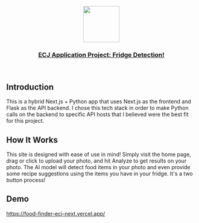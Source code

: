 <p align="center">
  <a href="https://nextjs-flask-starter.vercel.app/">
    <img src="https://assets.vercel.com/image/upload/v1588805858/repositories/vercel/logo.png" height="96">
    <h3 align="center">ECJ Application Project: Fridge Detection!</h3>
  </a>
</p>

<br/>

## Introduction

This is a hybrid Next.js + Python app that uses Next.js as the frontend and Flask as the API backend. I chose this tech stack in order to make Python calls on the backend to specific API hosts that I believed were the best fit for this project.

## How It Works

This site is designed with ease of use in mind! Simply visit the home page, drag or click to upload your photo, and hit Analyze to get results on your photo.
The AI model will detect food items in your photo and even provide some recipe suggestions using the items you have in your fridge. It's a two button process!

## Demo

https://food-finder-ecj-next.vercel.app/
